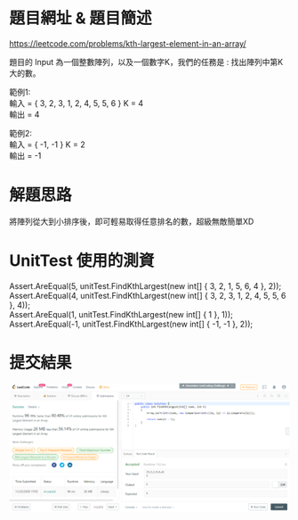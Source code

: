 # 題目網址 & 題目簡述  
https://leetcode.com/problems/kth-largest-element-in-an-array/  
  
題目的 Input 為一個整數陣列，以及一個數字K，我們的任務是 : 找出陣列中第K大的數。  
  
範例1:  
輸入 = { 3, 2, 3, 1, 2, 4, 5, 5, 6 } K = 4  
輸出 = 4  
  
範例2:  
輸入 = { -1, -1 } K = 2  
輸出 = -1  
  
# 解題思路  
將陣列從大到小排序後，即可輕易取得任意排名的數，超級無敵簡單XD  
  
# UnitTest 使用的測資  
Assert.AreEqual(5, unitTest.FindKthLargest(new int[] { 3, 2, 1, 5, 6, 4 }, 2));  
Assert.AreEqual(4, unitTest.FindKthLargest(new int[] { 3, 2, 3, 1, 2, 4, 5, 5, 6 }, 4));  
Assert.AreEqual(1, unitTest.FindKthLargest(new int[] { 1 }, 1));  
Assert.AreEqual(-1, unitTest.FindKthLargest(new int[] { -1, -1 }, 2));  
  
# 提交結果  
![image](https://raw.githubusercontent.com/Jacky20200711/LeetCode/master/Q215(Kth%20Largest%20Element%20in%20an%20Array)/SuccessShot.PNG)  
&emsp;  
&emsp;  

